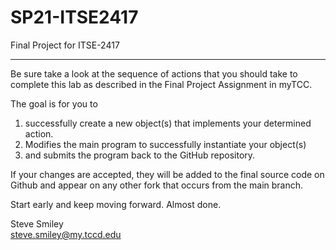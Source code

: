 # SP21-ITSE2417
Final Project for ITSE-2417
<hr/>
Be sure take a look at the sequence of actions that you should take to complete this lab as described in the Final Project Assignment in myTCC.

The goal is for you to 
<ol>
  <li>successfully create a new object(s) that implements your determined action.</li>
  <li>Modifies the main program to successfully instantiate your object(s)</li>
  <li>and submits the program back to the GitHub repository.</li>
</ol>
If your changes are accepted, they will be added to the final source code on Github and appear on any other fork that occurs from the main branch.

Start early and keep moving forward. Almost done.

Steve Smiley<br />
<a href="mailto: steve.smiley@my.tccd.edu">steve.smiley@my.tccd.edu</a>

